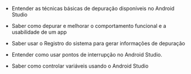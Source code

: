 - Entender as técnicas básicas de depuração disponíveis no Android Studio

- Saber como depurar e melhorar o comportamento funcional e a usabilidade de um app

- Saber usar o Registro do sistema para gerar informações de depuração

- Entender como usar pontos de interrupção no Android Studio.

- Saber como controlar variáveis ​​usando o Android Studio
